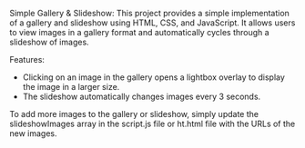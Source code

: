 Simple Gallery & Slideshow:
This project provides a simple implementation of a gallery and slideshow using HTML, CSS, and JavaScript. It allows users to view images in a gallery format and automatically cycles through a slideshow of images.

Features:
- Clicking on an image in the gallery opens a lightbox overlay to display the image in a larger size.
- The slideshow automatically changes images every 3 seconds.

  
To add more images to the gallery or slideshow, simply update the slideshowImages array in the script.js file or ht.html file with the URLs of the new images.
